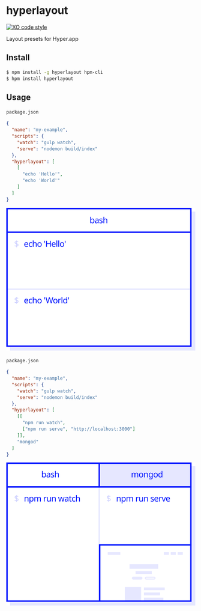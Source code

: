# hyperlayout
[![XO code style](https://img.shields.io/badge/code_style-XO-5ed9c7.svg)](https://github.com/sindresorhus/xo)

Layout presets for Hyper.app

## Install

```sh
$ npm install -g hyperlayout hpm-cli
$ hpm install hyperlayout
```

## Usage

`package.json`
```json
{
  "name": "my-example",
  "scripts": {
    "watch": "gulp watch",
    "serve": "nodemon build/index"
  },
  "hyperlayout": [
    [
      "echo 'Hello'",
      "echo 'World'"
    ]
  ]
}
```

![Example 1](assets/example1.svg)

`package.json`
```json
{
  "name": "my-example",
  "scripts": {
    "watch": "gulp watch",
    "serve": "nodemon build/index"
  },
  "hyperlayout": [
    [[
      "npm run watch",
      ["npm run serve", "http://localhost:3000"]
    ]],
    "mongod"
  ]
}
```
![Example 2](assets/example2.svg)
